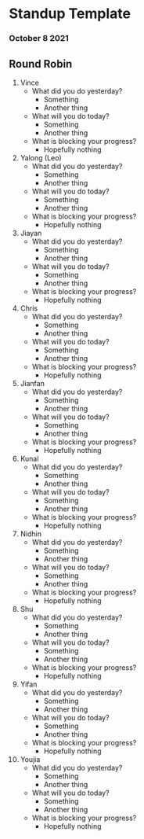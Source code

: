 # Standup Template

### October 8 2021

## Round Robin

1. Vince
    - What did you do yesterday?
      - Something
      - Another thing
    - What will you do today?
      - Something
      - Another thing
    - What is blocking your progress?
      - Hopefully nothing
2. Yalong (Leo)
    - What did you do yesterday?
      - Something
      - Another thing
    - What will you do today?
      - Something
      - Another thing
    - What is blocking your progress?
      - Hopefully nothing
3. Jiayan
    - What did you do yesterday?
      - Something
      - Another thing
    - What will you do today?
      - Something
      - Another thing
    - What is blocking your progress?
      - Hopefully nothing
4. Chris
    - What did you do yesterday?
      - Something
      - Another thing
    - What will you do today?
      - Something
      - Another thing
    - What is blocking your progress?
      - Hopefully nothing
5. Jianfan
    - What did you do yesterday?
      - Something
      - Another thing
    - What will you do today?
      - Something
      - Another thing
    - What is blocking your progress?
      - Hopefully nothing
6. Kunal
    - What did you do yesterday?
      - Something
      - Another thing
    - What will you do today?
      - Something
      - Another thing
    - What is blocking your progress?
      - Hopefully nothing
7. Nidhin
    - What did you do yesterday?
      - Something
      - Another thing
    - What will you do today?
      - Something
      - Another thing
    - What is blocking your progress?
      - Hopefully nothing
8. Shu
    - What did you do yesterday?
      - Something
      - Another thing
    - What will you do today?
      - Something
      - Another thing
    - What is blocking your progress?
      - Hopefully nothing
9.  Yifan
    - What did you do yesterday?
      - Something
      - Another thing
    - What will you do today?
      - Something
      - Another thing
    - What is blocking your progress?
      - Hopefully nothing
10. Youjia
    - What did you do yesterday?
      - Something
      - Another thing
    - What will you do today?
      - Something
      - Another thing
    - What is blocking your progress?
      - Hopefully nothing